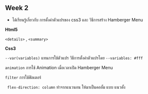 ## Week 2
- ได้เรียนรู้เกี่ยวกับ การตั้งค่าตัวแปรของ css3 และ วิธีการสร้าง Hamberger Menu

**Html5**

`<details>` , `<summary>`

**Css3**

`--var(variables)` แทนการใช้ตัวแปร วิธีการตั้งค่าตัวแปรโดย `--variables: #fff`

`animation` การใช้ Animation เมื่อเวลาเปิด Hamberger Menu 

`filter` การใช้ฟิลเตอร์

` flex-direction: column` ทำจากแนวนอน ให้มาเป็นคอลั้ม แบบ แนวตั้ง
